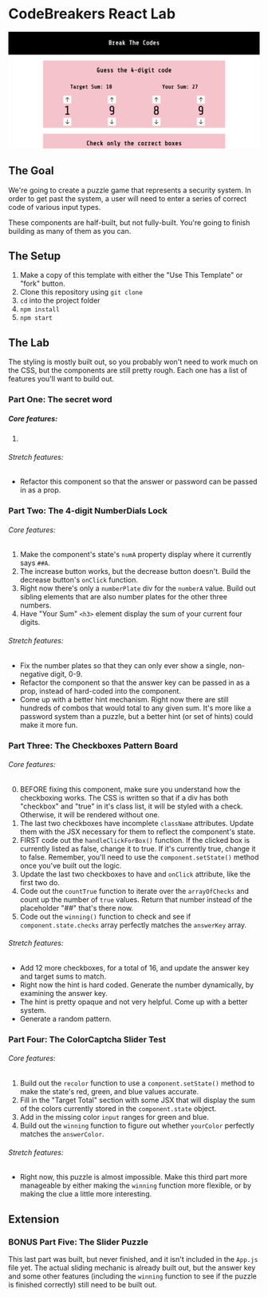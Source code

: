 # CodeBreakers React Lab

![Keypad](codebreakerspreview.png)

## The Goal

We're going to create a puzzle game that represents a security system. In order to get past the system, a user will need to enter a series of correct code of various input types.

These components are half-built, but not fully-built. You're going to finish building as many of them as you can.

## The Setup

1. Make a copy of this template with either the "Use This Template" or "fork" button.
2. Clone this repository using `git clone`
3. `cd` into the project folder
4. `npm install`
5. `npm start`

## The Lab

The styling is mostly built out, so you probably won't need to work much on the CSS, but the components are still pretty rough. Each one has a list of features you'll want to build out.

### Part One: The secret word

##### Core features:

1.

###### Stretch features:

- Refactor this component so that the answer or password can be passed in as a prop.

### Part Two: The 4-digit NumberDials Lock

###### Core features:

1. Make the component's state's `numA` property display where it currently says `##A`.
2. The increase button works, but the decrease button doesn't. Build the decrease button's `onClick` function.
3. Right now there's only a `numberPlate` div for the `numberA` value. Build out sibling elements that are also number plates for the other three numbers.
4. Have "Your Sum" `<h3>` element display the sum of your current four digits.

###### Stretch features:

- Fix the number plates so that they can only ever show a single, non-negative digit, 0-9.
- Refactor the component so that the answer key can be passed in as a prop, instead of hard-coded into the component.
- Come up with a better hint mechanism. Right now there are still hundreds of combos that would total to any given sum. It's more like a password system than a puzzle, but a better hint (or set of hints) could make it more fun.

### Part Three: The Checkboxes Pattern Board

###### Core features:

0. BEFORE fixing this component, make sure you understand how the checkboxing works. The CSS is written so that if a div has both "checkbox" and "true" in it's class list, it will be styled with a check. Otherwise, it will be rendered without one.
1. The last two checkboxes have incomplete `className` attributes. Update them with the JSX necessary for them to reflect the component's state.
2. FIRST code out the `handleClickForBox()` function. If the clicked box is currently listed as false, change it to true. If it's currently true, change it to false. Remember, you'll need to use the `component.setState()` method once you've built out the logic.
3. Update the last two checkboxes to have and `onClick` attribute, like the first two do.
4. Code out the `countTrue` function to iterate over the `arrayOfChecks` and count up the number of `true` values. Return that number instead of the placeholder "##" that's there now.
5. Code out the `winning()` function to check and see if `component.state.checks` array perfectly matches the `answerKey` array.

###### Stretch features:

- Add 12 more checkboxes, for a total of 16, and update the answer key and target sums to match.
- Right now the hint is hard coded. Generate the number dynamically, by examining the answer key.
- The hint is pretty opaque and not very helpful. Come up with a better system.
- Generate a random pattern.

### Part Four: The ColorCaptcha Slider Test

###### Core features:

1. Build out the `recolor` function to use a `component.setState()` method to make the state's red, green, and blue values accurate.
2. Fill in the "Target Total" section with some JSX that will display the sum of the colors currently stored in the `component.state` object.
3. Add in the missing color `input` ranges for green and blue.
4. Build out the `winning` function to figure out whether `yourColor` perfectly matches the `answerColor`.

###### Stretch features:

- Right now, this puzzle is almost impossible. Make this third part more manageable by either making the `winning` function more flexible, or by making the clue a little more interesting.

## Extension

### BONUS Part Five: The Slider Puzzle

This last part was built, but never finished, and it isn't included in the `App.js` file yet. The actual sliding mechanic is already built out, but the answer key and some other features (including the `winning` function to see if the puzzle is finished correctly) still need to be built out.
